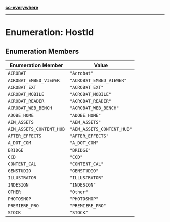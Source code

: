 [**cc-everywhere**](../../../../../index.md)

***

# Enumeration: HostId

## Enumeration Members

| Enumeration Member | Value |
| ------ | ------ |
| <a id="acrobat"></a> `ACROBAT` | `"Acrobat"` |
| <a id="acrobat_embed_viewer"></a> `ACROBAT_EMBED_VIEWER` | `"ACROBAT_EMBED_VIEWER"` |
| <a id="acrobat_ext"></a> `ACROBAT_EXT` | `"ACROBAT_EXT"` |
| <a id="acrobat_mobile"></a> `ACROBAT_MOBILE` | `"ACROBAT_MOBILE"` |
| <a id="acrobat_reader"></a> `ACROBAT_READER` | `"ACROBAT_READER"` |
| <a id="acrobat_web_bench"></a> `ACROBAT_WEB_BENCH` | `"ACROBAT_WEB_BENCH"` |
| <a id="adobe_home"></a> `ADOBE_HOME` | `"ADOBE_HOME"` |
| <a id="aem_assets"></a> `AEM_ASSETS` | `"AEM_ASSETS"` |
| <a id="aem_assets_content_hub"></a> `AEM_ASSETS_CONTENT_HUB` | `"AEM_ASSETS_CONTENT_HUB"` |
| <a id="after_effects"></a> `AFTER_EFFECTS` | `"AFTER_EFFECTS"` |
| <a id="a_dot_com"></a> `A_DOT_COM` | `"A_DOT_COM"` |
| <a id="bridge"></a> `BRIDGE` | `"BRIDGE"` |
| <a id="ccd"></a> `CCD` | `"CCD"` |
| <a id="content_cal"></a> `CONTENT_CAL` | `"CONTENT_CAL"` |
| <a id="genstudio"></a> `GENSTUDIO` | `"GENSTUDIO"` |
| <a id="illustrator"></a> `ILLUSTRATOR` | `"ILLUSTRATOR"` |
| <a id="indesign"></a> `INDESIGN` | `"INDESIGN"` |
| <a id="other"></a> `OTHER` | `"Other"` |
| <a id="photoshop"></a> `PHOTOSHOP` | `"PHOTOSHOP"` |
| <a id="premiere_pro"></a> `PREMIERE_PRO` | `"PREMIERE_PRO"` |
| <a id="stock"></a> `STOCK` | `"STOCK"` |
